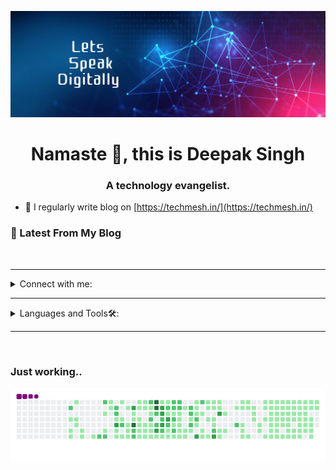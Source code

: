 [![ProfileBanner](https://github.com/deepaksingh1984/deepaksingh1984/blob/main/deepak-singh-banner-new.jpg)](https://techmesh.in/)
<h1 align="center">Namaste 🙏, this is Deepak Singh</h1>
<h3 align="center">A technology evangelist.</h3>
<p align="left"></p>


- 📝 I regularly write blog on [https://techmesh.in/](https://techmesh.in/)

### 📙 Latest From My Blog
<!--START_SECTION:feed-->
<!--END_SECTION:feed-->

<br/>

---

<details>
<summary>
Connect with me:
</summary>
<br/>
<code><a href="https://codepen.io/https://codepen.io/deepaksingh1984" target="blank"><img align="center" src="https://raw.githubusercontent.com/rahuldkjain/github-profile-readme-generator/master/src/images/icons/Social/codepen.svg" alt="https://codepen.io/deepaksingh1984" height="20" width="20" /></a></code>
<code><a href="https://dev.to/https://dev.to/techmesh" target="blank"><img align="center" src="https://raw.githubusercontent.com/rahuldkjain/github-profile-readme-generator/master/src/images/icons/Social/devto.svg" alt="https://dev.to/techmesh" height="20" width="20" /></a></code>
<code><a href="https://twitter.com/deepakindian84" target="blank"><img align="center" src="https://raw.githubusercontent.com/rahuldkjain/github-profile-readme-generator/master/src/images/icons/Social/twitter.svg" alt="deepakindian84" height="20" width="20" /></a></code>
<code><a href="https://linkedin.com/in/https://www.linkedin.com/in/deepak-singh-1964893a/" target="blank"><img align="center" src="https://raw.githubusercontent.com/rahuldkjain/github-profile-readme-generator/master/src/images/icons/Social/linked-in-alt.svg" alt="https://www.linkedin.com/in/deepak-singh-1964893a/" height="20" width="20" /></a></code>
<code><a href="https://stackoverflow.com/users/https://stackoverflow.com/users/4234494/deepak-singh" target="blank"><img align="center" src="https://raw.githubusercontent.com/rahuldkjain/github-profile-readme-generator/master/src/images/icons/Social/stack-overflow.svg" alt="https://stackoverflow.com/users/4234494/deepak-singh" height="20" width="20" /></a></code>
<code><a href="https://medium.com/@singdeep" target="blank"><img align="center" src="https://raw.githubusercontent.com/rahuldkjain/github-profile-readme-generator/master/src/images/icons/Social/medium.svg" alt="@singdeep" height="20" width="20" /></a></code>
<code><a href="/https://techmesh.tech/feed/" target="blank"><img align="center" src="https://raw.githubusercontent.com/rahuldkjain/github-profile-readme-generator/master/src/images/icons/Social/rss.svg" alt="https://techmesh.tech/feed/" height="20" width="20" /></a></code>
</p>

</details>

---

<details>
<summary>
Languages and Tools🛠:
</summary>
  <br/>
  <a href="https://github.com/deepaksingh1984/" target="_blank">
<code><img src="https://raw.githubusercontent.com/devicons/devicon/master/icons/amazonwebservices/amazonwebservices-original-wordmark.svg" alt="aws" width="20" height="20"/> </code>
<code><img src="https://raw.githubusercontent.com/devicons/devicon/master/icons/bootstrap/bootstrap-plain-wordmark.svg" alt="bootstrap" width="20" height="20"/> </code>
<code><img src="https://www.chartjs.org/media/logo-title.svg" alt="chartjs" width="20" height="20"/></code>
<code><img src="https://cdn.worldvectorlogo.com/logos/codeigniter.svg" alt="codeigniter" width="20" height="20"/> </code>
<code><img src="https://raw.githubusercontent.com/devicons/devicon/master/icons/css3/css3-original-wordmark.svg" alt="css3" width="20" height="20"/> </code>
<code><img src="https://raw.githubusercontent.com/devicons/devicon/master/icons/django/django-original.svg" alt="django" width="20" height="20"/> </code>
<code><img src="https://raw.githubusercontent.com/devicons/devicon/master/icons/docker/docker-original-wordmark.svg" alt="docker" width="20" height="20"/> </code>
<code><img src="https://raw.githubusercontent.com/devicons/devicon/master/icons/electron/electron-original.svg" alt="electron" width="20" height="20"/> </code>
<code><img src="https://raw.githubusercontent.com/devicons/devicon/master/icons/express/express-original-wordmark.svg" alt="express" width="20" height="20"/> </code>
<code><img src="https://www.vectorlogo.zone/logos/firebase/firebase-icon.svg" alt="firebase" width="20" height="20"/> </code>
<code><img src="https://www.vectorlogo.zone/logos/pocoo_flask/pocoo_flask-icon.svg" alt="flask" width="20" height="20"/> </code>
<code><img src="https://www.vectorlogo.zone/logos/google_cloud/google_cloud-icon.svg" alt="gcp" width="20" height="20"/></code>
<code><img src="https://www.vectorlogo.zone/logos/git-scm/git-scm-icon.svg" alt="git" width="20" height="20"/></code>
<code><img src="https://raw.githubusercontent.com/devicons/devicon/master/icons/html5/html5-original-wordmark.svg" alt="html5" width="20" height="20"/></code>
<code><img src="https://raw.githubusercontent.com/devicons/devicon/master/icons/javascript/javascript-original.svg" alt="javascript" width="20" height="20"/></code>
<code><img src="https://raw.githubusercontent.com/devicons/devicon/master/icons/laravel/laravel-plain-wordmark.svg" alt="laravel" width="20" height="20"/></code>
<code><img src="https://raw.githubusercontent.com/devicons/devicon/master/icons/linux/linux-original.svg" alt="linux" width="20" height="20"/></code>
<code><img src="https://www.vectorlogo.zone/logos/mariadb/mariadb-icon.svg" alt="mariadb" width="20" height="20"/></code>
<code><img src="https://raw.githubusercontent.com/devicons/devicon/master/icons/mongodb/mongodb-original-wordmark.svg" alt="mongodb" width="20" height="20"/></code>
<code><img src="https://raw.githubusercontent.com/devicons/devicon/master/icons/mysql/mysql-original-wordmark.svg" alt="mysql" width="20" height="20"/></code>
<code><img src="https://raw.githubusercontent.com/devicons/devicon/master/icons/nodejs/nodejs-original-wordmark.svg" alt="nodejs" width="20" height="20"/></code>
<code><img src="https://www.vectorlogo.zone/logos/opencv/opencv-icon.svg" alt="opencv" width="20" height="20"/></code>
<code><img src="https://raw.githubusercontent.com/devicons/devicon/master/icons/photoshop/photoshop-line.svg" alt="photoshop" width="20" height="20"/></code>
<code><img src="https://raw.githubusercontent.com/devicons/devicon/master/icons/php/php-original.svg" alt="php" width="20" height="20"/></code>
<code><img src="https://www.vectorlogo.zone/logos/getpostman/getpostman-icon.svg" alt="postman" width="20" height="20"/></code>
<code><img src="https://raw.githubusercontent.com/devicons/devicon/master/icons/python/python-original.svg" alt="python" width="20" height="20"/></code>
<code><img src="https://www.vectorlogo.zone/logos/pytorch/pytorch-icon.svg" alt="pytorch" width="20" height="20"/></code>
<code><img src="https://raw.githubusercontent.com/devicons/devicon/master/icons/react/react-original-wordmark.svg" alt="react" width="20" height="20"/></code>
<code><img src="https://raw.githubusercontent.com/devicons/devicon/master/icons/sass/sass-original.svg" alt="sass" width="20" height="20"/></code>
<code><img src="https://www.vectorlogo.zone/logos/sqlite/sqlite-icon.svg" alt="sqlite" width="20" height="20"/></code>
<code><img src="https://www.vectorlogo.zone/logos/tensorflow/tensorflow-icon.svg" alt="tensorflow" width="20" height="20"/></code>
  </a>
</details>

---
<br/>
<h3>Just working..</h3>
<a href="https://github.com/deepaksingh1984/"><img align="center" src="https://github.com/deepaksingh1984/deepaksingh1984/blob/main/github-contribution-grid-snake.gif" alt="Deepak Singh"/></a>
